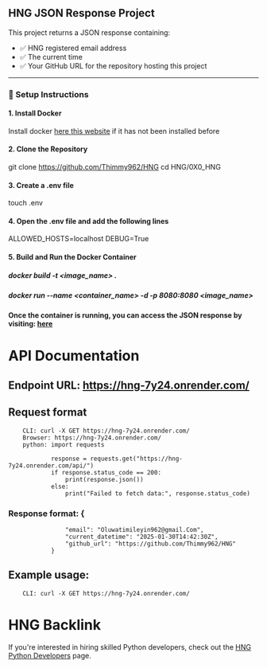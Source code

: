 #

## **HNG JSON Response Project**

This project returns a JSON response containing:
- ✅ HNG registered email address
- ✅ The current time
- ✅ Your GitHub URL for the repository hosting this project

---

### **🚀 Setup Instructions**

#### **1. Install Docker**
Install docker [here this website](https://www.docker.com/) if it has not been installed before

#### **2. Clone the Repository**
git clone https://github.com/Thimmy962/HNG
cd HNG/0X0_HNG

#### **3. Create a .env file**
touch .env

#### **4. Open the .env file and add the following lines**
ALLOWED_HOSTS=localhost
DEBUG=True

#### **5. Build and Run the Docker Container**
##### docker build -t <image_name> .
##### docker run --name <container_name> -d -p 8080:8080 <image_name>

#### Once the container is running, you can access the JSON response by visiting: [here](http://localhost:8080)


# API Documentation

## Endpoint URL: https://hng-7y24.onrender.com/

##  Request format
        CLI: curl -X GET https://hng-7y24.onrender.com/
        Browser: https://hng-7y24.onrender.com/
        python: import requests

                response = requests.get("https://hng-7y24.onrender.com/api/")
                if response.status_code == 200:
                    print(response.json())
                else:
                    print("Failed to fetch data:", response.status_code)
    
### Response format: {
                    "email": "Oluwatimileyin962@gmail.Com",
                    "current_datetime": "2025-01-30T14:42:30Z",
                    "github_url": "https://github.com/Thimmy962/HNG"
                }
        
## Example usage:
        CLI: curl -X GET https://hng-7y24.onrender.com/


# HNG Backlink
If you're interested in hiring skilled Python developers, check out the [HNG Python Developers](https://hng.tech/hire/python-developers) page.